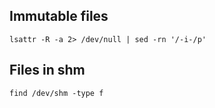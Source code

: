 ## Immutable files

`lsattr -R -a 2> /dev/null | sed -rn '/-i-/p'`

## Files in shm

`find /dev/shm -type f`

